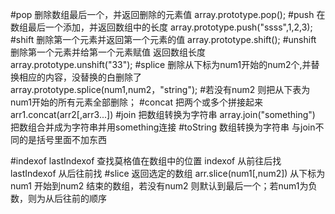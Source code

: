 #pop   删除数组最后一个，并返回删除的元素值  array.prototype.pop();
#push  在数组最后一个添加，并返回数组中的长度  array.prototype.push("ssss",1,2,3);
#shift 删除第一个元素并返回第一个元素的值   array.prototype.shift();
#unshift 删除第一个元素并给第一个元素赋值 返回数组长度   array.prototype.unshift("33");
#splice 删除从下标为num1开始的num2个,并替换相应的内容，没替换的白删除了      array.prototype.splice(num1,num2，"string"); 
#若没有num2 则把从下表为num1开始的所有元素全部删除；
#concat 把两个或多个拼接起来  arr1.concat(arr2[,arr3...])
#join  把数组转换为字符串  array.join("something") 把数组合并成为字符串并用something连接
#toString 数组转换为字符串 与join不同的是括号里面不加东西
<!-- join不加东西|toString 默认连接符为  ，  -->
#indexof lastIndexof 查找莫格值在数组中的位置  indexof 从前往后找  lastIndexof 从后往前找
#slice 返回选定的数组  arr.slice(num1[,num2]) 从下标为num1 开始到num2 结束的数组，若没有num2 则默认到最后一个；若num1为负数，则为从后往前的顺序
